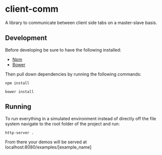 client-comm
====================

A library to communicate between client side tabs on a master-slave basis.

Development
-----------

Before developing be sure to have the following installed:
* [Npm](https://www.npmjs.com/)
* [Bower](ower.io)

Then pull down dependencies by running the following commands:
```
npm install
```
```
bower install
```

Running
-------

To run everything in a simulated environment instead of directly off the file system navigate to the root folder of the project and run:
```
http-server .
```
From there your demos will be served at localhost:8080/examples/[example_name]
